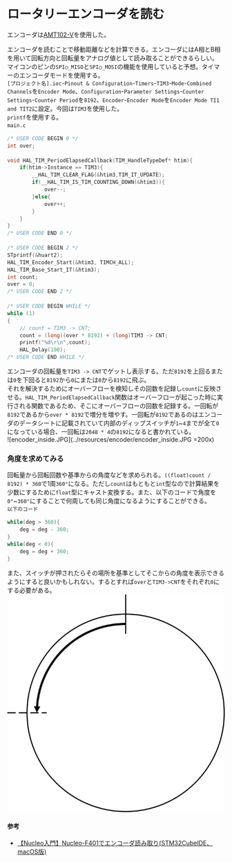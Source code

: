 # ロータリーエンコーダを読む

エンコーダは[AMT102-V](https://www.digikey.jp/ja/products/detail/same-sky-formerly-cui-devices-/AMT102-V/827015?gclsrc=aw.ds&&utm_adgroup=&utm_source=google&utm_medium=cpc&utm_campaign=Pmax%20Shopping_Product_Medium%20ROAS&utm_term=&productid=827015&utm_content=&utm_id=go_cmp-20190420439_adg-_ad-__dev-c_ext-_prd-827015_sig-Cj0KCQjwhMq-BhCFARIsAGvo0KepiliL5UMokL4bXzAq1rxj0amR6aMMbkjXr6ANuMr8IIp5-BnlpJoaArLIEALw_wcB&gad_source=1&gclid=Cj0KCQjwhMq-BhCFARIsAGvo0KepiliL5UMokL4bXzAq1rxj0amR6aMMbkjXr6ANuMr8IIp5-BnlpJoaArLIEALw_wcB&gclsrc=aw.ds)を使用した。  

エンコーダを読むことで移動距離などを計算できる。エンコーダにはA相とB相を用いて回転方向と回転量をアナログ値として読み取ることができるらしい。  
マイコンのピンの`SPI◯_MISO`と`SPI◯_MOSI`の機能を使用していると予想。タイマーのエンコーダモードを使用する。  
`[プロジェクト名].ioc`-`Pinout & Configuration`-`Timers`-`TIM3`-`Mode`-`Combined Channels`を`Encoder Mode`、`Configuration`-`Parameter Settings`-`Counter Settings`-`Counter Period`を`8192`、`Encoder`-`Encoder Mode`を`Encoder Mode TI1 and TIT2`に設定。今回は`TIM3`を使用した。  
`printf`を使用する。  
`main.c`  
```c
/* USER CODE BEGIN 0 */
int over;

void HAL_TIM_PeriodElapsedCallback(TIM_HandleTypeDef* htim){
	if(htim->Instance == TIM3){
		__HAL_TIM_CLEAR_FLAG(&htim3,TIM_IT_UPDATE);
		if(__HAL_TIM_IS_TIM_COUNTING_DOWN(&htim3)){
			over--;
		}else{
			over++;
		}
    }
}
/* USER CODE END 0 */

/* USER CODE BEGIN 2 */
STprintf(&huart2);
HAL_TIM_Encoder_Start(&htim3, TIMCH_ALL);
HAL_TIM_Base_Start_IT(&htim3);
int count;
over = 0;
/* USER CODE END 2 */

/* USER CODE BEGIN WHILE */
while (1)
{
    // count = TIM3 -> CNT;
    count = (long)(over * 8192) + (long)TIM3 -> CNT;
    printf("%d\r\n",count);
    HAL_Delay(100);
/* USER CODE END WHILE */
```  

エンコーダの回転量を`TIM3 -> CNT`でゲットし表示する。ただ`8192`を上回るまたは`0`を下回ると`8192`から`0`にまたは`0`から`8192`に飛ぶ。  
それを解決するためにオーバーフローを検知しその回数を記録し`count`に反映させる。`HAL_TIM_PeriodElapsedCallback`関数はオーバーフローが起こった時に実行される関数であるため、そこにオーバーフローの回数を記録する。一回転が`8192`であるから`over * 8192`で増分を増やす。一回転が`8192`であるのはエンコーダのデータシートに記載されていて内部のディップスイッチが`1`~`4`までが全て`0`になっている場合、一回転は`2048 * 4`の`8192`になると書かれている。  
![encoder_inside.JPG](../resources/encoder/encoder_inside.JPG =200x)  

### 角度を求めてみる  
回転量から回転回数や基準からの角度などを求められる。`((float)count / 8192) * 360`で1周`360°`になる。ただし`count`はもともと`int`型なので計算結果を少数にするために`float`型にキャスト変換する。また、以下のコードで角度を`0°`~`360°`にすることで何周しても同じ角度になるようにすることができる。  
`以下のコード`  
```c
while(deg > 360){
    deg = deg - 360;
}
while(deg < 0){
    deg = deg + 360;
}
```  
また、スイッチが押されたらその場所を基準としてそこからの角度を表示できるようにすると良いかもしれない。するとすれば`over`と`TIM3->CNT`をそれぞれ`0`にする必要がある。  
![deg.png](../resources/encoder/deg.png)  

#### 参考
* [【Nucleo入門】Nucleo-F401でエンコーダ読み取り(STM32CubeIDE、macOS版)](https://www.shujima.work/entry/2019/05/28/221629)  